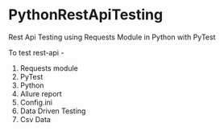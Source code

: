# PythonRestApiTesting
Rest Api Testing using Requests Module in Python with PyTest

To test rest-api - 
1) Requests module 
2) PyTest
3) Python
4) Allure report
5) Config.ini
6) Data Driven Testing
7) Csv Data
